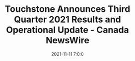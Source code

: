 ---
"title": "Touchstone Announces Third Quarter 2021 Results and Operational Update - Canada NewsWire"
"date": "2021-11-11 7:0:0"
"feed_name": "GOOGLENEWSDRILLING"
"feed_website": "https://news.google.com/search?q=drilling%2Bincident&hl=en-US&gl=US&ceid=US:en"
"feed_rss": "https://news.google.com/rss/search?q=drilling%2Bincident&hl=en-US&gl=US&ceid=US:en"
"link": "https://www.newswire.ca/news-releases/touchstone-announces-third-quarter-2021-results-and-operational-update-855226777.html"
"source": "{'href': 'https://www.newswire.ca', 'title': 'Canada NewsWire'}"
"file": "_posts/2021-1-1-cfa0e191e0f54e56f96d1af7436974bea8b634ae.md"
"accident": "0"
"drilling": "0"
"dead": "0"
"injured": "0"
"arrested": "0"
"place": "unknown place"
"where": "unknown site"
"causes": "unknown"
"place_uri": "unknown place"
---